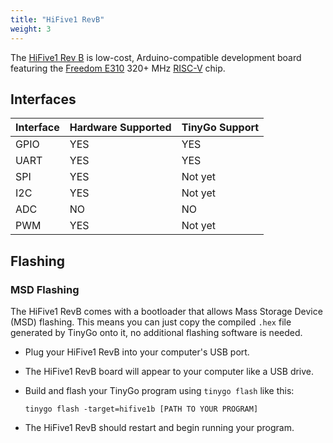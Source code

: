 ```yaml
---
title: "HiFive1 RevB"
weight: 3
---
```


The [HiFive1 Rev B](https://www.sifive.com/boards/hifive1-rev-b) is low-cost, Arduino-compatible development board featuring the [Freedom E310](https://www.sifive.com/chip-designer#fe310) 320+ MHz [RISC-V](https://riscv.org/) chip.

## Interfaces

| Interface | Hardware Supported | TinyGo Support |
| --------- | ------------- | ----- |
| GPIO      | YES | YES |
| UART      | YES | YES |
| SPI      | YES | Not yet |
| I2C      | YES | Not yet |
| ADC      | NO | NO |
| PWM      | YES | Not yet |

## Flashing

### MSD Flashing

The HiFive1 RevB comes with a bootloader that allows Mass Storage Device (MSD) flashing. This means you can just copy the compiled `.hex` file generated by TinyGo onto it, no additional flashing software is needed.

- Plug your HiFive1 RevB into your computer's USB port.

- The HiFive1 RevB board will appear to your computer like a USB drive.

- Build and flash your TinyGo program using `tinygo flash` like this:

    ```shell
    tinygo flash -target=hifive1b [PATH TO YOUR PROGRAM]
    ```

- The HiFive1 RevB should restart and begin running your program.
